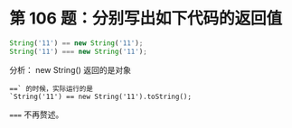 # 第 106 题：分别写出如下代码的返回值

```js
String('11') == new String('11');
String('11') === new String('11');
```

分析： new String() 返回的是对象

```
==` 的时候，实际运行的是
`String('11') == new String('11').toString();
```

`===` 不再赘述。
